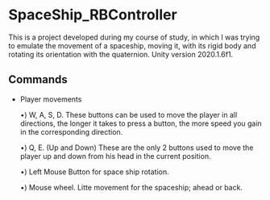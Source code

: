 # SpaceShip_RBController
 
This is a project developed during my course of study, in which I was trying to emulate the movement of a spaceship, moving it, with its rigid body and rotating its orientation with the quaternion. Unity version 2020.1.6f1.

## Commands
- Player movements

  •) W, A, S, D. These buttons can be used to move the player in all directions, the longer it takes to press a button, the more speed you gain in the corresponding direction.
  
  •) Q, E. (Up and Down) These are the only 2 buttons used to move the player up and down from his head in the current position.
  
  •) Left Mouse Button for space ship rotation.
  
  •) Mouse wheel. Litte movement for the spaceship; ahead or back.
